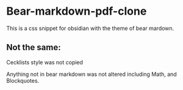 # Bear-markdown-pdf-clone

This is a css snippet for obsidian with the theme of bear mardown.

## Not the same:

Cecklists style was not copied

Anything not in bear markdown was not altered including Math, and Blockquotes.


